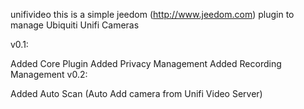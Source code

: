 unifivideo
this is a simple jeedom (http://www.jeedom.com) plugin to manage Ubiquiti Unifi Cameras

v0.1:

Added Core Plugin
Added Privacy Management
Added Recording Management
v0.2:

Added Auto Scan (Auto Add camera from Unifi Video Server)
